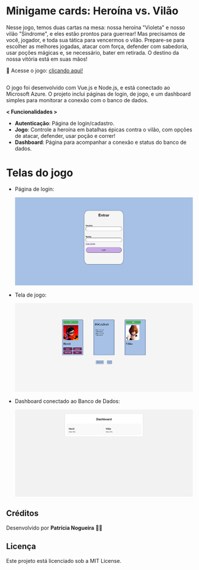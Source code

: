 # Minigame cards: Heroína vs. Vilão

Nesse jogo, temos duas cartas na mesa: nossa heroína "Violeta" e nosso vilão "Síndrome", e eles estão prontos para guerrear! Mas precisamos de você, jogador, e toda sua tática para vencermos o vilão. Prepare-se para escolher as melhores jogadas, atacar com força, defender com sabedoria, usar poções mágicas e, se necessário, bater em retirada. O destino da nossa vitória está em suas mãos!

👾 Acesse o jogo: <a href="https://minigame-vue-node.onrender.com"> clicando aqui! </a>

##
 
 O jogo foi desenvolvido com Vue.js e Node.js, e está conectado ao Microsoft Azure. O projeto inclui páginas de login, de jogo, e um dashboard simples para monitorar a conexão com o banco de dados.

**< Funcionalidades >**
- **Autenticação**: Página de login/cadastro.
- **Jogo**: Controle a heroína em batalhas épicas contra o vilão, com opções de atacar, defender, usar poção e correr!
- **Dashboard**: Página para acompanhar a conexão e status do banco de dados.

        
# Telas do jogo

- Página de login: 

  <img src="/img/login.png"></img>

- Tela de jogo:

  <img src="/img/jogo.png"></img>


- Dashboard conectado ao Banco de Dados:

  <img src="/img/dashboard.png"></img>


## Créditos

Desenvolvido por **Patrícia Nogueira** 👩‍💻

##

## Licença
Este projeto está licenciado sob a MIT License.